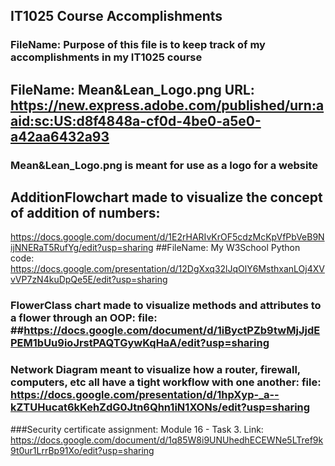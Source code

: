 ## IT1025 Course Accomplishments

### FileName: Purpose of this file is to keep track of my accomplishments in my IT1025 course
## FileName: Mean&Lean_Logo.png URL: https://new.express.adobe.com/published/urn:aaid:sc:US:d8f4848a-cf0d-4be0-a5e0-a42aa6432a93
### Mean&Lean_Logo.png is meant for use as a logo for a website
## AdditionFlowchart made to visualize the concept of addition of numbers: 
https://docs.google.com/document/d/1E2rHARIvKrOF5cdzMcKpVfPbVeB9NijNNERaT5RufYg/edit?usp=sharing
##FileName: My W3School Python code: https://docs.google.com/presentation/d/12DgXxq32lJqOlY6MsthxanLOj4XVvVP7zN4kuDpQe5E/edit?usp=sharing
### FlowerClass chart made to visualize methods and attributes to a flower through an OOP: file: ##https://docs.google.com/document/d/1iByctPZb9twMjJjdEPEM1bUu9ioJrstPAQTGywKqHaA/edit?usp=sharing
### Network Diagram meant to visualize how a router, firewall, computers, etc all have a tight workflow with one another: file: https://docs.google.com/presentation/d/1hpXyp-_a--kZTUHucat6kKehZdG0Jtn6Qhn1iN1XONs/edit?usp=sharing
###Security certificate assignment: Module 16 - Task 3. Link: https://docs.google.com/document/d/1q85W8i9UNUhedhECEWNe5LTref9k9t0ur1LrrBp91Xo/edit?usp=sharing
